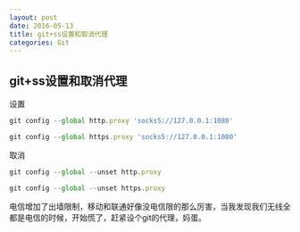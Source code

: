 ```yaml
---
layout: post
date: 2016-05-13
title: git+ss设置和取消代理
categories: Git
---
```


git+ss设置和取消代理
---

设置

```javascript
git config --global http.proxy 'socks5://127.0.0.1:1080' 

git config --global https.proxy 'socks5://127.0.0.1:1080'
```

取消

```javascript
git config --global --unset http.proxy

git config --global --unset https.proxy
```

电信增加了出墙限制，移动和联通好像没电信限的那么厉害，当我发现我们无线全都是电信的时候，开始慌了，赶紧设个git的代理，妈蛋。
